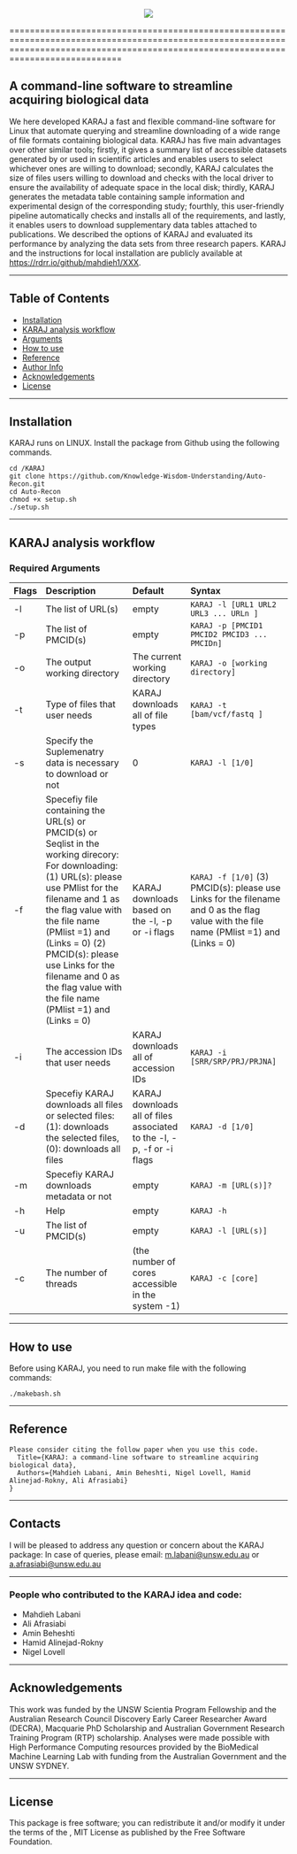 
<p align="center">
  <img src="https://github.com/mahdieh1/KARAJ/blob/main/docs/karaj.jpg" />
</p>

========================================================================================================================================================================================

## A command-line software to streamline acquiring biological data

We here developed KARAJ a fast and flexible command-line software for Linux that automate querying and streamline downloading of a wide range of file formats containing biological data. KARAJ has five main advantages over other similar tools; firstly, it gives a summary list of accessible datasets generated by or used in scientific articles and enables users to select whichever ones are willing to download; secondly, KARAJ calculates the size of files users willing to download and checks with the local driver to ensure the availability of adequate space in the local disk; thirdly, KARAJ generates the metadata table containing sample information and experimental design of the corresponding study; fourthly, this user-friendly pipeline automatically checks and installs all of the requirements, and lastly, it enables users to download supplementary data tables  attached to publications. We described the options of KARAJ and evaluated its performance by analyzing the data sets from three research papers. KARAJ and the instructions for local installation are publicly available at https://rdrr.io/github/mahdieh1/XXX.


------------------------------------------------------------------------------------------------------------------------

## Table of Contents

- [Installation](#installation)
- [KARAJ analysis workflow](#KARAJ-analysis-workflow)
- [Arguments](#arguments)
- [How to use](#how-to-use)
- [Reference](#reference)
- [Author Info](#author-info)
- [Acknowledgements](#Acknowledgements)
- [License](#license)

------------------------------------------------------------------------------------------------------------------------

## Installation

KARAJ runs on LINUX. Install the package from Github using the following commands.

```
cd /KARAJ
git clone https://github.com/Knowledge-Wisdom-Understanding/Auto-Recon.git
cd Auto-Recon
chmod +x setup.sh
./setup.sh
```
------------------------------------------------------------------------------------------------------------------------

## KARAJ analysis workflow


### Required Arguments
| Flags | Description | Default | Syntax | 
| :--- | :--- | :--- | :--- |  
| -l | The list of URL(s) | empty | `KARAJ -l [URL1 URL2 URL3 ... URLn ]` 
| -p	| The list of PMCID(s) | empty | `KARAJ -p [PMCID1 PMCID2 PMCID3 ... PMCIDn]`
| -o	| The output working directory | The current working directory | `KARAJ -o [working directory]`
| -t	| Type of files that user needs | KARAJ downloads all of file types | `KARAJ -t [bam/vcf/fastq ]`
| -s	| Specify the Suplemenatry data is necessary to download or not  | 0 | `KARAJ -l [1/0]`
| -f	| Specefiy file containing the URL(s) or PMCID(s) or Seqlist in the working direcory: For downloading: (1) URL(s): please use PMlist for the filename and 1 as the flag value with the file name (PMlist =1) and (Links = 0)   (2) PMCID(s): please use Links for the filename and 0 as the flag value with the file name (PMlist =1) and (Links = 0)   | KARAJ downloads based on the -l, -p or -i flags | `KARAJ -f [1/0]` (3) PMCID(s): please use Links for the filename and 0 as the flag value with the file name (PMlist =1) and (Links = 0)   | KARAJ downloads based on the -l, -p or -i flags | `KARAJ -f [1/2/3]`
| -i	| The accession IDs that user needs| KARAJ downloads all of accession IDs | `KARAJ -i [SRR/SRP/PRJ/PRJNA]`
| -d	| Specefiy KARAJ downloads all files or selected files: (1): downloads the selected files, (0): downloads all files | KARAJ downloads all of files associated to the -l, -p, -f or -i flags| `KARAJ -d [1/0]`
| -m	| Specefiy KARAJ downloads metadata or not | empty | `KARAJ -m [URL(s)]?`
| -h	| Help | empty | `KARAJ -h `
| -u	| The list of PMCID(s) | empty | `KARAJ -l [URL(s)]`
| -c	| The number of threads| (the number of cores accessible in the system -1) | `KARAJ -c [core]`

------------------------------------------------------------------------------------------------------------------------

## How to use

Before using KARAJ, you need to run make file with the following commands:

```
./makebash.sh

```

------------------------------------------------------------------------------------------------------------------------

## Reference
```
Please consider citing the follow paper when you use this code.
  Title={KARAJ: a command-line software to streamline acquiring biological data},
  Authors={Mahdieh Labani, Amin Beheshti, Nigel Lovell, Hamid Alinejad-Rokny, Ali Afrasiabi}
}
```
------------------------------------------------------------------------------------------------------------------------

## Contacts

I will be pleased to address any question or concern about the KARAJ package:
In case of queries, please email: m.labani@unsw.edu.au or a.afrasiabi@unsw.edu.au


------------------------------------------------------------------------------------------------------------------------

### People who contributed to the KARAJ idea and code:
* Mahdieh Labani 
* Ali Afrasiabi
* Amin Beheshti
* Hamid Alinejad-Rokny
* Nigel Lovell

------------------------------------------------------------------------------------------------------------------------

## Acknowledgements
This work was funded by the UNSW Scientia Program Fellowship and the Australian Research Council Discovery Early Career Researcher Award (DECRA), Macquarie PhD Scholarship and Australian Government Research Training Program (RTP) scholarship. Analyses were made possible with High Performance Computing resources provided by the BioMedical Machine Learning Lab with funding from the Australian Government and the UNSW SYDNEY.

------------------------------------------------------------------------------------------------------------------------

## License

This package is free software; you can redistribute it and/or modify it under the terms of the , MIT License as published by the Free Software Foundation.


